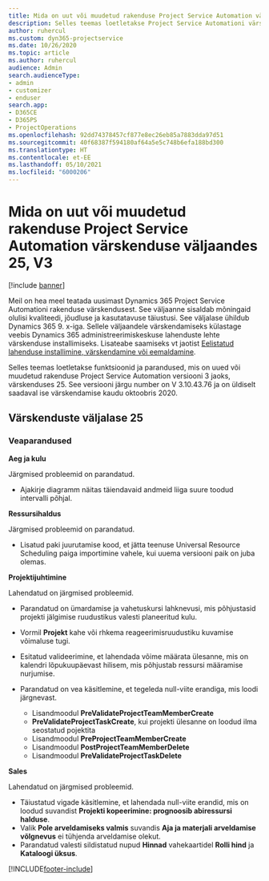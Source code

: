 ```yaml
---
title: Mida on uut või muudetud rakenduse Project Service Automation värskenduse väljaandes 25, V3
description: Selles teemas loetletakse Project Service Automationi värskenduse väljalaske 25, V3 saadaolevaid funktsioone ja parandusi.
author: ruhercul
ms.custom: dyn365-projectservice
ms.date: 10/26/2020
ms.topic: article
ms.author: ruhercul
audience: Admin
search.audienceType:
- admin
- customizer
- enduser
search.app:
- D365CE
- D365PS
- ProjectOperations
ms.openlocfilehash: 92dd74378457cf877e8ec26eb85a7883dda97d51
ms.sourcegitcommit: 40f68387f594180af64a5e5c748b6efa188bd300
ms.translationtype: HT
ms.contentlocale: et-EE
ms.lasthandoff: 05/10/2021
ms.locfileid: "6000206"
---
```

# <a name="whats-new-or-changed-in-project-service-automation-update-release-25-v3"></a>Mida on uut või muudetud rakenduse Project Service Automation värskenduse väljaandes 25, V3

[!include [banner](../includes/psa-now-project-operations.md)]

Meil on hea meel teatada uusimast Dynamics 365 Project Service Automationi rakenduse värskendusest. See väljaanne sisaldab mõningaid olulisi kvaliteedi, jõudluse ja kasutatavuse täiustusi. See väljalase ühildub Dynamics 365 9. x-iga. Sellele väljaandele värskendamiseks külastage veebis Dynamics 365 administreerimiskeskuse lahenduste lehte värskenduse installimiseks. Lisateabe saamiseks vt jaotist [Eelistatud lahenduse installimine, värskendamine või eemaldamine](/power-platform/admin/install-remove-preferred-solution).

Selles teemas loetletakse funktsioonid ja parandused, mis on uued või muudetud rakenduse Project Service Automation versiooni 3 jaoks, värskenduses 25. See versiooni järgu number on V 3.10.43.76 ja on üldiselt saadaval ise värskendamise kaudu oktoobris 2020.

## <a name="update-release-25"></a>Värskenduste väljalase 25

### <a name="bug-fixes"></a>Veaparandused

**Aeg ja kulu**

Järgmised probleemid on parandatud.

- Ajakirje diagramm näitas täiendavaid andmeid liiga suure toodud intervalli põhjal.

**Ressursihaldus**

Järgmised probleemid on parandatud.

- Lisatud paki juurutamise kood, et jätta teenuse Universal Resource Scheduling paiga importimine vahele, kui uuema versiooni paik on juba olemas.

**Projektijuhtimine**

Lahendatud on järgmised probleemid.

- Parandatud on ümardamise ja vahetuskursi lahknevusi, mis põhjustasid projekti jälgimise ruudustikus valesti planeeritud kulu.
- Vormil **Projekt** kahe või rhkema reageerimisruudustiku kuvamise võimaluse tugi.
- Esitatud valideerimine, et lahendada võime määrata ülesanne, mis on kalendri lõpukuupäevast hilisem, mis põhjustab ressursi määramise nurjumise.
- Parandatud on vea käsitlemine, et tegeleda null-viite erandiga, mis loodi järgnevast.

    - Lisandmoodul **PreValidateProjectTeamMemberCreate**
    - **PreValidateProjectTaskCreate**, kui projekti ülesanne on loodud ilma seostatud pojektita
    - Lisandmoodul **PreProjectTeamMemberCreate**
    - Lisandmoodul **PostProjectTeamMemberDelete**
    - Lisandmoodul **PreValidateProjectTaskDelete**

**Sales**

Lahendatud on järgmised probleemid.

- Täiustatud vigade käsitlemine, et lahendada null-viite erandid, mis on loodud suvandist **Projekti kopeerimine: prognoosib abiressursi halduse**.
- Valik **Pole arveldamiseks valmis** suvandis **Aja ja materjali arveldamise võlgnevus** ei tühjenda arveldamise olekut.
- Parandatud valesti sildistatud nupud **Hinnad** vahekaartidel **Rolli hind** ja **Kataloogi üksus**.


[!INCLUDE[footer-include](../includes/footer-banner.md)]